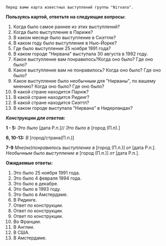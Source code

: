 `Перед вами карта известных выступлений группы "Nirvana".`

**Пользуясь картой, ответьте на следующие вопросы:**
1) Когда было самое раннее из этих выступлений?
2) Когда было выступление в Париже?
3) В каком месяце было выступление в Сиэттле?
4) В каком году было выступление в Нью-Йорке?
5) Где было выступление 25 ноября 1991 года?
6) В каком городе "Нирвана" выступала 30 августа в 1992 году.
7) Какое выступление вам понравилось?Когда оно было? Где оно было?
8) Какое выступление вам не понравилось? Когда оно было? Где оно было?
9) Какое выступление было необычным для "Нирваны", по вашему мнению? Когда оно было? Где оно было?
10) В какой стране находится Париж?
11) В какой стране находится Ридинг?
12) В какой стране находится Сиэттл?
13) В каком городе выступала "Нирвана" в Нидерландах?

***Конструкции для ответов:***

**1 - 5:** *Это было* [дата Р.п.]// *Это было в* [город (П.п).]

**6, 10-13:** *В* [город/страна(П.п.)]

**7-9** *Мне(не)понравилось выступление в* [город (П.п.)] *от* [дата Р.п.].
*Необычным было выступление в* [город (П.п.)] *от* [дата Р.п.].

**Ожидаемые ответы:**
1) Это было 25 ноября 1991 года.
2) Это было 4 февраля 1994 года.
3) Это было в декабре.
4) Это было в 1993 году.
5) Это было в Амстердаме.
6) В Ридинге.
7) Ответ по конструкции.
8) Ответ по конструкции.
9) Ответ по конструкции.
10) Во Франции.
11) В Англии.
12) В США.
13) В Амстердаме.

